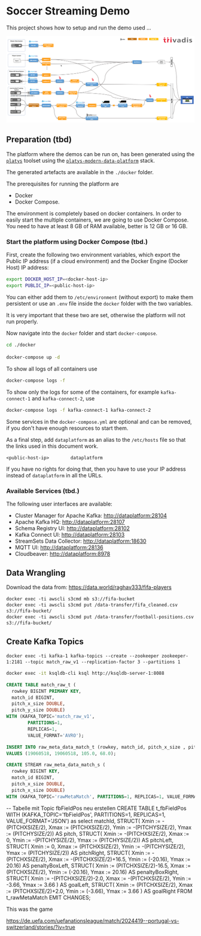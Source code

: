 # Soccer Streaming Demo

This project shows how to setup and run the demo used ... 

![Alt Image Text](./images/use-case-overview.png "Use Case Overview")

## Preparation (tbd)

The platform where the demos can be run on, has been generated using the [`platys`](http://github.com/trivadispf/platys)  toolset using the [`platys-modern-data-platform`](http://github.com/trivadispf/platys-modern-data-platform) stack.

The generated artefacts are available in the `./docker` folder.

The prerequisites for running the platform are 
 
 * Docker 
 * Docker Compose. 

The environment is completely based on docker containers. In order to easily start the multiple containers, we are going to use Docker Compose. You need to have at least 8 GB of RAM available, better is 12 GB or 16 GB.

### Start the platform using Docker Compose (tbd.)

First, create the following two environment variables, which export the Public IP address (if a cloud environment) and the Docker Engine (Docker Host)  IP address:

``` bash
export DOCKER_HOST_IP=<docker-host-ip>
export PUBLIC_IP=<public-host-ip>
```

You can either add them to `/etc/environment` (without export) to make them persistent or use an `.env` file inside the `docker` folder with the two variables.

It is very important that these two are set, otherwise the platform will not run properly.

Now navigate into the `docker` folder and start `docker-compose`.

``` bash
cd ./docker

docker-compose up -d
```

To show all logs of all containers use

``` bash
docker-compose logs -f
```

To show only the logs for some of the containers, for example `kafka-connect-1` and `kafka-connect-2`, use


``` bash
docker-compose logs -f kafka-connect-1 kafka-connect-2
```

Some services in the `docker-compose.yml` are optional and can be removed, if you don't have enough resources to start them. 

As a final step, add `dataplatform` as an alias to the `/etc/hosts` file so that the links used in this document work. 

```
<public-host-ip>		dataplatform
```

If you have no rights for doing that, then you have to use your IP address instead of `dataplatform` in all the URLs.  

### Available Services (tbd.)

The following user interfaces are available:

 * Cluster Manager for Apache Kafka: <http://dataplatform:28104> 
 * Apache Kafka HQ: <http://dataplatform:28107>
 * Schema Registry UI: <http://dataplatform:28102>
 * Kafka Connect UI: <http://dataplatform:28103>
 * StreamSets Data Collector: <http://dataplatform:18630>
 * MQTT UI: <http://dataplatform:28136>
 * Cloudbeaver: <http://dataplatform:8978>


## Data Wrangling

Download the data from: <https://data.world/raghav333/fifa-players>

```
docker exec -ti awscli s3cmd mb s3://fifa-bucket
docker exec -ti awscli s3cmd put /data-transfer/fifa_cleaned.csv s3://fifa-bucket/
docker exec -ti awscli s3cmd put /data-transfer/football-positions.csv s3://fifa-bucket/
```

## Create Kafka Topics

```
docker exec -ti kafka-1 kafka-topics --create --zookeeper zookeeper-1:2181 --topic match_raw_v1 --replication-factor 3 --partitions 1
```





``` bash
docker exec -it ksqldb-cli ksql http://ksqldb-server-1:8088
```

```sql
CREATE TABLE match_raw_t (
  rowkey BIGINT PRIMARY KEY, 
  match_id BIGINT, 
  pitch_x_size DOUBLE, 
  pitch_y_size DOUBLE) 
WITH (KAFKA_TOPIC='match_raw_v1', 
		PARTITIONS=1, 
		REPLICAS=1, 
		VALUE_FORMAT='AVRO');
```

```sql
INSERT INTO raw_meta_data_match_t (rowkey, match_id, pitch_x_size , pitch_y_size) 
VALUES (19060518, 19060518, 105.0, 68.0);
```


```sql
CREATE STREAM raw_meta_data_match_s (
  rowkey BIGINT KEY, 
  match_id BIGINT, 
  pitch_x_size DOUBLE, 
  pitch_x_size DOUBLE) 
WITH (KAFKA_TOPIC='rawMetaMatch', PARTITIONS=1, REPLICAS=1, VALUE_FORMAT='JSON');
```

-- Tabelle mit Topic fbFieldPos neu erstellen
CREATE TABLE t_fbFieldPos 
WITH (KAFKA_TOPIC='fbFieldPos', PARTITIONS=1, REPLICAS=1, VALUE_FORMAT='JSON')
as
select
  matchId, 
  STRUCT( Xmin := -(PITCHXSIZE/2), Xmax := (PITCHXSIZE/2), Ymin := -(PITCHYSIZE/2), Ymax := (PITCHYSIZE/2)) AS pitch,
  STRUCT( Xmin := -(PITCHXSIZE/2), Xmax := 0, Ymin := -(PITCHYSIZE/2), Ymax := (PITCHYSIZE/2)) AS pitchLeft, 
  STRUCT( Xmin := 0, Xmax := (PITCHXSIZE/2), Ymin := -(PITCHYSIZE/2), Ymax := (PITCHYSIZE/2)) AS pitchRight, 
  STRUCT( Xmin := -(PITCHXSIZE/2), Xmax := -(PITCHXSIZE/2)+16.5, Ymin := (-20.16), Ymax := 20.16) AS penaltyBoxLeft, 
  STRUCT( Xmin := (PITCHXSIZE/2)-16.5, Xmax := (PITCHXSIZE/2), Ymin := (-20.16), Ymax := 20.16) AS penaltyBoxRight, 
  STRUCT( Xmin := -(PITCHXSIZE/2)-2.0, Xmax := -(PITCHXSIZE/2), Ymin := -3.66, Ymax := 3.66 ) AS goalLeft, 
  STRUCT( Xmin := (PITCHXSIZE/2), Xmax := (PITCHXSIZE/2)+2.0, Ymin := (-3.66), Ymax := 3.66 ) AS goalRight
FROM t_rawMetaMatch
EMIT CHANGES;


This was the game

<https://de.uefa.com/uefanationsleague/match/2024419--portugal-vs-switzerland/stories/?iv=true>
